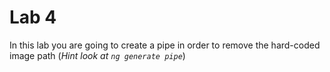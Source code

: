 # Lab 4

In this lab you are going to create a pipe in order to remove the hard-coded image path (*Hint look at `ng generate pipe`*)
